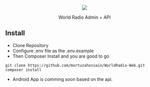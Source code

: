 <p align="center"><img src="https://laravel.com/assets/img/components/logo-laravel.svg"></p>

<p align="center">
World Radio Admin + API
</p>

## Install
- Clone Repository
- Configure .env file as the .env.example
- Then Composer Install and you are good to go

```
git clone https://github.com/mortuzahossain/WorldRadio-Web.git
composer install
```

- Android App is comming soon based on the api.

